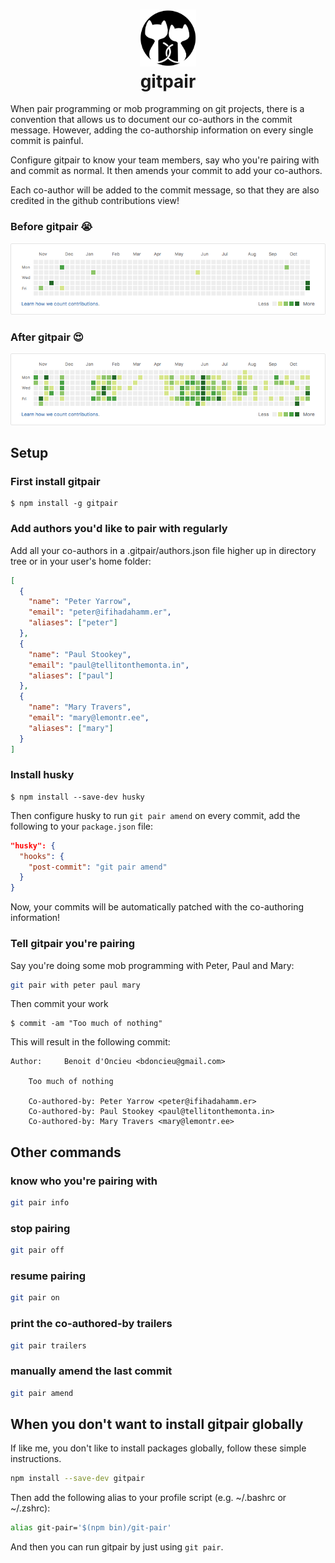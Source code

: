 <h1 align="center">
    <img src=https://github.com/bdo/gitpair/raw/master/docs/logo.png width=90><br>
    gitpair
</h1>

When pair programming or mob programming on git projects, there is a convention that allows us to document our co-authors in the commit message.
However, adding the co-authorship information on every single commit is painful.

Configure gitpair to know your team members, say who you're pairing with and commit as normal. It then amends your commit to add your co-authors.

Each co-author will be added to the commit message, so that they are also credited in the github contributions view!

### Before gitpair :sob:

![before](https://github.com/bdo/gitpair/raw/master/docs/before-gitpair.png)

### After gitpair :heart_eyes:

![after](https://github.com/bdo/gitpair/raw/master/docs/after-gitpair.png)

## Setup

### First install gitpair

```
$ npm install -g gitpair
```

### Add authors you'd like to pair with regularly

Add all your co-authors in a .gitpair/authors.json file higher up in directory tree or in your user's home folder:

```json
[
  {
    "name": "Peter Yarrow",
    "email": "peter@ifihadahamm.er",
    "aliases": ["peter"]
  },
  {
    "name": "Paul Stookey",
    "email": "paul@tellitonthemonta.in",
    "aliases": ["paul"]
  },
  {
    "name": "Mary Travers",
    "email": "mary@lemontr.ee",
    "aliases": ["mary"]
  }
]
```

### Install husky

```
$ npm install --save-dev husky
```

Then configure husky to run `git pair amend` on every commit, add the following to your `package.json` file:

```json
"husky": {
  "hooks": {
    "post-commit": "git pair amend"
  }
}
```

Now, your commits will be automatically patched with the co-authoring information!

### Tell gitpair you're pairing

Say you're doing some mob programming with Peter, Paul and Mary:

```bash
git pair with peter paul mary
```

Then commit your work

```
$ commit -am "Too much of nothing"
```

This will result in the following commit:

```
Author:     Benoit d'Oncieu <bdoncieu@gmail.com>

    Too much of nothing

    Co-authored-by: Peter Yarrow <peter@ifihadahamm.er>
    Co-authored-by: Paul Stookey <paul@tellitonthemonta.in>
    Co-authored-by: Mary Travers <mary@lemontr.ee>
```

## Other commands

### know who you're pairing with

```bash
git pair info
```

### stop pairing

```bash
git pair off
```

### resume pairing

```bash
git pair on
```

### print the co-authored-by trailers

```bash
git pair trailers
```

### manually amend the last commit

```bash
git pair amend
```

## When you don't want to install gitpair globally

If like me, you don't like to install packages globally, follow these simple instructions.

```bash
npm install --save-dev gitpair
```

Then add the following alias to your profile script (e.g. ~/.bashrc or ~/.zshrc):

```bash
alias git-pair='$(npm bin)/git-pair'
```

And then you can run gitpair by just using `git pair`.
